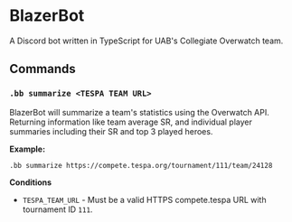 # BlazerBot

A Discord bot written in TypeScript for UAB's Collegiate
Overwatch team.

## Commands

### `.bb summarize <TESPA TEAM URL>`
BlazerBot will summarize a team's statistics using the
Overwatch API. Returning information like team average
SR, and individual player summaries including their SR
and top 3 played heroes.

**Example:**
```
.bb summarize https://compete.tespa.org/tournament/111/team/24128
```

**Conditions**
* `TESPA_TEAM_URL` - Must be a valid HTTPS compete.tespa URL with tournament ID `111`.
